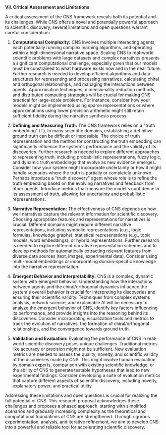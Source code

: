 **VII. Critical Assessment and Limitations**

A critical assessment of the CNS framework reveals both its potential and its challenges. While CNS offers a novel and potentially powerful approach to scientific discovery, several limitations and open questions warrant careful consideration:

1. **Computational Complexity:**  CNS involves multiple interacting agents, each potentially running complex learning algorithms, and operating within a high-dimensional narrative space.  Scaling CNS to real-world scientific problems with large datasets and complex narratives presents a significant computational challenge, especially given that our models must be constrained to what hardware exists now and in the near future. Further research is needed to develop efficient algorithms and data structures for representing and processing narratives, calculating chiral and orthogonal relationships, and managing the interactions between agents.  Approximation techniques, dimensionality reduction methods, and distributed computing strategies will be crucial for making CNS practical for large-scale problems.  For instance, consider how your models might be implemented using sparse representations or where approximations using lower precision arithmetic might still retain sufficient fidelity during the narrative synthesis process.

2. **Defining and Measuring Truth:**  The CNS framework relies on a "truth embedding" (T).  In many scientific domains, establishing a definitive ground truth can be difficult or impossible.  The choice of truth representation and the method for constructing the truth embedding can significantly influence the system's performance and the validity of its discoveries.  Further research is needed to explore different approaches to representing truth, including probabilistic representations, fuzzy logic, and dynamic truth embeddings that evolve as new evidence emerges.  Consider how your system might incorporate uncertainty or how it might handle scenarios where the truth is partially or completely unknown.  Perhaps introduce a "truth discovery" agent whose role is to refine the truth embedding based on the evolving narratives and feedback from other agents.  Introduce metrics that measure the model's confidence in its assessment of truth, allowing for uncertainty and probabilistic representations.

3. **Narrative Representation:**  The effectiveness of CNS depends on how well narratives capture the relevant information for scientific discovery.  Choosing appropriate features and representations for narratives is crucial.  Different domains might require different narrative representations, including symbolic representations (e.g., logic formulas, knowledge graphs), statistical representations (e.g., topic models, word embeddings), or hybrid representations.  Further research is needed to explore different narrative representation schemes and to develop methods for automatically extracting relevant features from diverse data sources (text, images, experimental data).  Consider using multi-modal embeddings or incorporating domain-specific knowledge into the narrative representation.

4. **Emergent Behavior and Interpretability:**  CNS is a complex, dynamic system with emergent behavior.  Understanding how the interactions between agents and the chiral/orthogonal dynamics influence the system's overall behavior is crucial for interpreting its discoveries and ensuring their scientific validity.  Techniques from complex systems analysis, network science, and explainable AI will be necessary to analyze the emergent behavior of CNS, identify key factors influencing its performance, and provide insights into the reasoning behind its discoveries.  Consider incorporating visualization tools and metrics to track the evolution of narratives, the formation of chiral/orthogonal relationships, and the convergence towards ground truth.

5. **Validation and Evaluation:**  Evaluating the performance of CNS in real-world scientific discovery poses unique challenges.  Traditional metrics like accuracy or precision might not be sufficient.  New evaluation metrics are needed to assess the quality, novelty, and scientific validity of the discoveries made by CNS.  This might involve human evaluation by domain experts, comparison with existing scientific knowledge, or the ability of CNS to generate testable hypotheses that lead to new experimental findings. Consider developing a suite of evaluation metrics that capture different aspects of scientific discovery, including novelty, explanatory power, and practical utility.

Addressing these limitations and open questions is crucial for realizing the full potential of CNS.  This research proposal acknowledges these challenges and proposes a phased approach, starting with simplified scenarios and gradually increasing complexity as the theoretical and computational foundations of CNS are strengthened.  Through rigorous experimentation, analysis, and iterative refinement, we aim to develop CNS into a powerful and reliable tool for accelerating scientific discovery.

